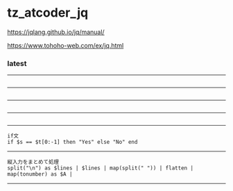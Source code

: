 # tz_atcoder_jq

https://jqlang.github.io/jq/manual/

https://www.tohoho-web.com/ex/jq.html


### latest
---
```

```
---
```

```
---
```

```
---
```

```
---
```
if文
if $s == $t[0:-1] then "Yes" else "No" end
```
---
```
縦入力をまとめて処理
split("\n") as $lines | $lines | map(split(" ")) | flatten | map(tonumber) as $A |
```
---


